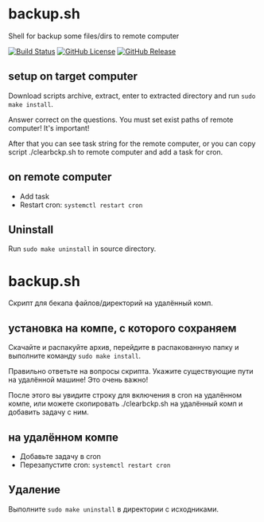 # backup.sh
Shell for backup some files/dirs to remote computer

[![Build Status](https://travis-ci.org/nixscript/backup.sh.svg?branch=master)](https://travis-ci.org/nixscript/backup.sh)
[![GitHub License](https://img.shields.io/github/license/nixscript/backup.sh.svg)](https://github.com/nixscript/backup.sh/blob/master/LICENSE.md)
[![GitHub Release](https://img.shields.io/github/release/nixscript/backup.sh.svg)](https://github.com/nixscript/backup.sh/releases)

## setup on target computer
Download scripts archive, extract, enter to extracted directory and run `sudo make install`.

Answer correct on the questions. You must set exist paths of remote computer! It's important!

After that you can see task string for the remote computer, or you can copy script ./clearbckp.sh to remote computer and add a task for cron.

## on remote computer
* Add task
* Restart cron: `systemctl restart cron`

## Uninstall
Run `sudo make uninstall` in source directory.

# backup.sh
Скрипт для бекапа файлов/директорий на удалённый комп.

## установка на компе, с которого сохраняем
Скачайте и распакуйте архив, перейдите в распакованную папку и выполните команду `sudo make install`.

Правильно ответьте на вопросы скрипта. Укажите существующие пути на удалённой машине! Это очень важно!

После этого вы увидите строку для включения в cron на удалённом компе, или можете скопировать ./clearbckp.sh на удалённый комп и добавить задачу с ним.

## на удалённом компе
* Добавьте задачу в cron
* Перезапустите cron: `systemctl restart cron`

## Удаление
Выполните `sudo make uninstall` в директории с исходниками.
